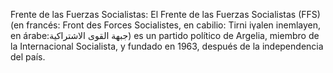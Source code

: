 Frente de las Fuerzas Socialistas: El Frente de las Fuerzas Socialistas (FFS) (en francés: Front des Forces Socialistes, en cabilio: Tirni iγalen inemlayen, en árabe:جبهة القوى الاشتراكية) es un partido político de Argelia, miembro de la Internacional Socialista, y fundado en 1963, después de la independencia del país.
